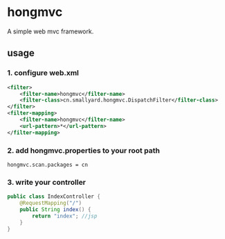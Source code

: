 # hongmvc
A simple web mvc framework.

## usage

### 1. configure web.xml

``` xml
<filter>
    <filter-name>hongmvc</filter-name>
    <filter-class>cn.smallyard.hongmvc.DispatchFilter</filter-class>
</filter>
<filter-mapping>
    <filter-name>hongmvc</filter-name>
    <url-pattern>*</url-pattern>
</filter-mapping>
```

### 2. add hongmvc.properties to your root path

```
hongmvc.scan.packages = cn
```

### 3. write your controller

```java
public class IndexController {
    @RequestMapping("/")
    public String index() {
        return "index"; //jsp
    }
}
```


